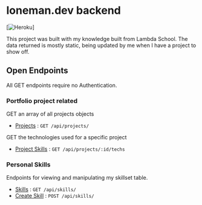 # loneman.dev backend 
[![Heroku](http://heroku-badge.herokuapp.com/?app=loneman-dev-backend&root=/api/projects)]

This project was built with my knowledge built from Lambda School.
The data returned is mostly static, being updated by me when I have a project to show off.

## Open Endpoints

All GET endpoints require no Authentication.

### Portfolio project related

GET an array of all projects objects
* [Projects](projects.md) : `GET /api/projects/`

GET the technologies used for a specific project
* [Project Skills](projects.md) : `GET /api/projects/:id/techs`

### Personal Skills 

Endpoints for viewing and manipulating my skillset table.

* [Skills](accounts/get.md) : `GET /api/skills/`
* [Create Skill](accounts/post.md) : `POST /api/skills/`


